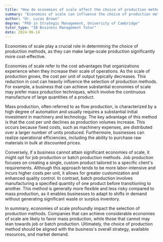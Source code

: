 ```yaml
---
title: "How do economies of scale affect the choice of production method?"
summary: "Economies of scale can influence the choice of production method by making large-scale production more cost-effective."
author: "Dr. Lucas Brown"
degree: "PhD in Strategic Management, University of Cambridge"
tutor_type: "IB Business Management Tutor"
date: 2024-06-14
---
```


Economies of scale play a crucial role in determining the choice of production methods, as they can make large-scale production significantly more cost-effective.

Economies of scale refer to the cost advantages that organizations experience when they increase their scale of operations. As the scale of production grows, the cost per unit of output typically decreases. This reduction in cost can heavily influence the selection of production methods. For example, a business that can achieve substantial economies of scale may prefer mass production techniques, which involve the continuous manufacture of large quantities of a product.

Mass production, often referred to as flow production, is characterized by a high degree of automation and usually requires a substantial initial investment in machinery and technology. The key advantage of this method is that the cost per unit declines as production volumes increase. This occurs because fixed costs, such as machinery expenses, are distributed over a larger number of units produced. Furthermore, businesses can realize operational efficiencies, including the ability to purchase raw materials in bulk at discounted prices.

Conversely, if a business cannot attain significant economies of scale, it might opt for job production or batch production methods. Job production focuses on creating a single, custom product tailored to a specific client's requirements. Although this approach tends to be more labor-intensive and incurs higher costs per unit, it allows for greater customization and enhanced quality control. In contrast, batch production involves manufacturing a specified quantity of one product before transitioning to another. This method is generally more flexible and less risky compared to mass production, as it enables businesses to adapt to shifts in demand without generating significant waste or surplus inventory.

In summary, economies of scale profoundly impact the selection of production methods. Companies that can achieve considerable economies of scale are likely to favor mass production, while those that cannot may lean towards job or batch production. Ultimately, the choice of production method should be aligned with the business's overall strategy, available resources, and market demand.
    